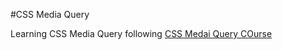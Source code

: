 #CSS Media Query

Learning CSS Media Query following [CSS Medai Query COurse](https://www.youtube.com/watch?v=yU7jJ3NbPdA)
